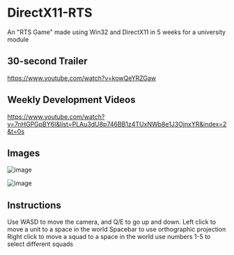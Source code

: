 # DirectX11-RTS
An "RTS Game" made using Win32 and DirectX11 in 5 weeks for a university module

## 30-second Trailer
https://www.youtube.com/watch?v=kowQeYRZGaw

## Weekly Development Videos
https://www.youtube.com/watch?v=7nHGPGpBY6I&list=PLAu3dU8p746BB1z4TUxNWb8e1J3OjnxYR&index=2&t=0s

## Images

![image](https://user-images.githubusercontent.com/2060863/55733856-6dd58180-5a16-11e9-8675-76d79c1369b1.png)

![image](https://user-images.githubusercontent.com/2060863/55733916-8e054080-5a16-11e9-8987-c7f1e9264b61.png)

## Instructions

Use WASD to move the camera, and Q/E to go up and down.
Left click to move a unit to a space in the world
Spacebar to use orthographic projection
Right click to move a squad to a space in the world
use numbers 1-5 to select different squads
